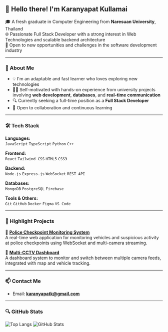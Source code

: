## 👋 Hello there! I'm Karanyapat Kullamai

🎓 A fresh graduate in Computer Engineering from **Naresuan University**, Thailand  
🌐 Passionate Full Stack Developer with a strong interest in Web Technologies and scalable backend architecture  
🚀 Open to new opportunities and challenges in the software development industry

---

### 🧠 About Me

- 💡 I'm an adaptable and fast learner who loves exploring new technologies  
- 👨‍💻 Self-motivated with hands-on experience from university projects involving **web development**, **databases**, and **real-time communication**
- 🔍 Currently seeking a full-time position as a **Full Stack Developer**
- 🤝 Open to collaboration and continuous learning

---

### 🛠 Tech Stack

**Languages:**  
`JavaScript` `TypeScript` `Python` `C++`

**Frontend:**  
`React` `Tailwind CSS` `HTML5` `CSS3`

**Backend:**  
`Node.js` `Express.js` `WebSocket` `REST API`

**Databases:**  
`MongoDB` `PostgreSQL` `Firebase`

**Tools & Others:**  
`Git` `GitHub` `Docker` `Figma` `VS Code`

---

### 📌 Highlight Projects

🔹 **[Police Checkpoint Monitoring System](https://github.com/yourusername/police-project)**  
A real-time web application for monitoring vehicles and suspicious activity at police checkpoints using WebSocket and multi-camera streaming.

🔹 **[Multi-CCTV Dashboard](https://github.com/yourusername/cctv-dashboard)**  
A dashboard system to monitor and switch between multiple camera feeds, integrated with map and vehicle tracking.

---

### 📫 Contact Me

- Email: **karanyapatk@gmail.com**  

---

### 🔍 GitHub Stats

![Top Langs](https://github-readme-stats.vercel.app/api/top-langs/?username=karanyapat&layout=compact&theme=tokyonight)
![GitHub Stats](https://github-readme-stats.vercel.app/api?username=karanyapat&show_icons=true&theme=tokyonight)
